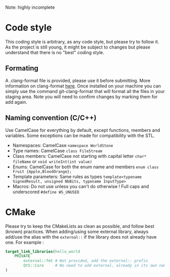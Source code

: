 Note: highly incomplete

# Code style

This coding style is arbitrary, as any code style, but please try to follow it.
As the project is still young, it might be subject to changes but please understand that there is no "best" coding style.

## Formating

A .clang-format file is provided, please use it before submitting. More information on clang-format [here](https://clang.llvm.org/docs/ClangFormat.html).
Once installed on your machine you can simply use the command git-clang-format that will format all the files in your staging area. Note you will need to confirm changes by marking them for add again.

## Naming convention (C/C++)

Use CamelCase for everything by default, except functions, members and variables.
Some exceptions can be made for compatibility with the STL.

* Namespaces: CamelCase `namespace WorldStone`
* Type names: CamelCase `class FileStream`
* Class members: CamelCase not starting with capital letter `char* fileName` or `void writeInt(int value)`
* Enums: CamelCase for both the enum name and members `enum class Fruit {Apple,BloodOrange};`
* Template parameters: Same rules as types `template<typename SignedResult, unsigned NbBits, typename InputType>`
* Macros: Do not use unless you can't do otherwise ! Full caps and underscored `#define WS_UNUSED`

# CMake

Please try to keep the CMakeLists as clean as possible, and follow best (known) practices.
When adding/using some external library, always add/use the alias with the `external::` if the library does not already have one.
For example :

```cmake
target_link_libraries(hello_world
    PRIVATE 
        external::fmt # Not provided, add the external:: prefix
        Qt5::Core     # No need to add external, already in its own namespace
)
```